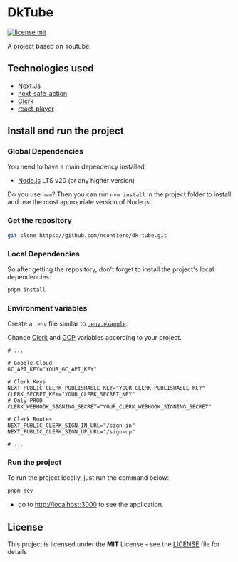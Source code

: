# DkTube

[![license mit](https://img.shields.io/badge/licence-MIT-6C47FF)](LICENSE)

A project based on Youtube.

## Technologies used

- [Next.Js](https://nextjs.org/)
- [next-safe-action](https://next-safe-action.dev/)
- [Clerk](https://clerk.com/)
- [react-player](https://github.com/CookPete/react-player)

## Install and run the project

### Global Dependencies

You need to have a main dependency installed:

- [Node.js](https://nodejs.dev/) LTS v20 (or any higher version)

Do you use `nvm`? Then you can run `nvm install` in the project folder to install and use the most appropriate version of Node.js.

### Get the repository

```bash
git clone https://github.com/ncontiero/dk-tube.git
```

### Local Dependencies

So after getting the repository, don't forget to install the project's local dependencies:

```bash
pnpm install
```

### Environment variables

Create a `.env` file similar to [`.env.example`](./.env.example).

Change [Clerk](https://dashboard.clerk.com/) and [GCP](https://cloud.google.com/) variables according to your project.

```env
# ...

# Google Cloud
GC_API_KEY="YOUR_GC_API_KEY"

# Clerk Keys
NEXT_PUBLIC_CLERK_PUBLISHABLE_KEY="YOUR_CLERK_PUBLISHABLE_KEY"
CLERK_SECRET_KEY="YOUR_CLERK_SECRET_KEY"
# Only PROD
CLERK_WEBHOOK_SIGNING_SECRET="YOUR_CLERK_WEBHOOK_SIGNING_SECRET"

# Clerk Routes
NEXT_PUBLIC_CLERK_SIGN_IN_URL="/sign-in"
NEXT_PUBLIC_CLERK_SIGN_UP_URL="/sign-up"

# ...
```

### Run the project

To run the project locally, just run the command below:

```bash
pnpm dev
```

- go to <http://localhost:3000> to see the application.

## License

This project is licensed under the **MIT** License - see the [LICENSE](./LICENSE) file for details

